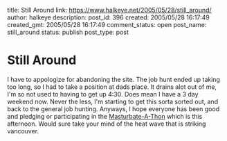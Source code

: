 title: Still Around
link: https://www.halkeye.net/2005/05/28/still_around/
author: halkeye
description: 
post_id: 396
created: 2005/05/28 16:17:49
created_gmt: 2005/05/28 16:17:49
comment_status: open
post_name: still_around
status: publish
post_type: post

# Still Around

I have to appologize for abandoning the site. The job hunt ended up taking too long, so I had to take a position at dads place. It drains alot out of me, I'm so not used to having to get up 4:30. Does mean I have a 3 day weekend now. Never the less, I'm starting to get this sorta sorted out, and back to the general job hunting. Anyways, I hope everyone has been good and pledging or participating in the [Masturbate-A-Thon](http://www.masturbate-a-thon.com/) which is this afternoon. Would sure take your mind of the heat wave that is striking vancouver.